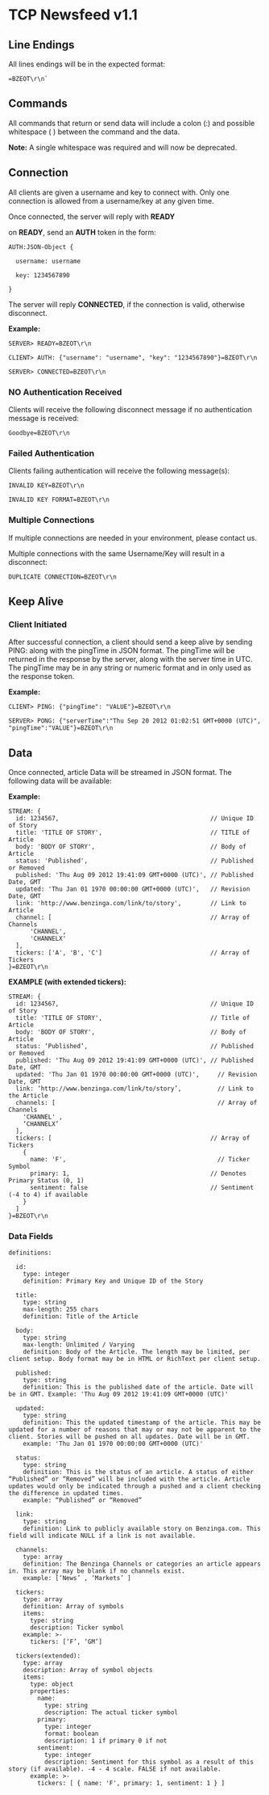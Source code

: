 # TCP Newsfeed v1.1

## Line Endings

All lines endings will be in the expected format:

```
=BZEOT\r\n`
```

## Commands

All commands that return or send data will include a colon (:) and possible whitespace ( ) between the command and the data.

**Note:** A single whitespace was required and will now be deprecated.

## Connection

All clients are given a username and key to connect with. Only one connection is allowed from a username/key at any given time.

Once connected, the server will reply with **READY**

on **READY**, send an **AUTH** token in the form:

```
AUTH:JSON-Object {

  username: username

  key: 1234567890

}
```

The server will reply **CONNECTED**, if the connection is valid, otherwise disconnect.

**Example:**

```
SERVER> READY=BZEOT\r\n

CLIENT> AUTH: {"username": "username", "key": "1234567890"}=BZEOT\r\n

SERVER> CONNECTED=BZEOT\r\n
```


### NO Authentication Received

Clients will receive the following disconnect message if no authentication message is received:

```
Goodbye=BZEOT\r\n
```


### Failed Authentication

Clients failing authentication will receive the following message(s):

```
INVALID KEY=BZEOT\r\n
```
```
INVALID KEY FORMAT=BZEOT\r\n
```

### Multiple Connections

If multiple connections are needed in your environment, please contact us.

Multiple connections with the same Username/Key will result in a disconnect:

```
DUPLICATE CONNECTION=BZEOT\r\n
```

## Keep Alive

### Client Initiated

After successful connection, a client should send a keep alive by sending PING: along with the pingTime in JSON format. The pingTime will be returned in the response by the server, along with the server time in UTC. The pingTime may be in any string or numeric format and in only used as the response token.

**Example:**

```
CLIENT> PING: {"pingTime": "VALUE"}=BZEOT\r\n

SERVER> PONG: {"serverTime":"Thu Sep 20 2012 01:02:51 GMT+0000 (UTC)", "pingTime":"VALUE"}=BZEOT\r\n
```

## Data

Once connected, article Data will be streamed in JSON format. The following data will be available:

**Example:**

```
STREAM: {
  id: 1234567,                                          // Unique ID of Story
  title: 'TITLE OF STORY',                              // TITLE of Article
  body: 'BODY OF STORY',                                // Body of Article
  status: 'Published',                                  // Published or Removed
  published: 'Thu Aug 09 2012 19:41:09 GMT+0000 (UTC)', // Published Date, GMT
  updated: 'Thu Jan 01 1970 00:00:00 GMT+0000 (UTC)',   // Revision Date, GMT
  link: 'http://www.benzinga.com/link/to/story',        // Link to Article
  channel: [                                            // Array of Channels
      'CHANNEL',
      'CHANNELX'
  ],
  tickers: ['A', 'B', 'C']                              // Array of Tickers
}=BZEOT\r\n
```

**EXAMPLE (with extended tickers):**

```
STREAM: {
  id: 1234567,	                                        // Unique ID of Story
  title: 'TITLE OF STORY',	                            // Title of Article
  body: 'BODY OF STORY',                                // Body of Article
  status: ‘Published’,	                                // Published or Removed
  published: 'Thu Aug 09 2012 19:41:09 GMT+0000 (UTC)', // Published Date, GMT
  updated: 'Thu Jan 01 1970 00:00:00 GMT+0000 (UTC)',	  // Revision Date, GMT
  link: ‘http://www.benzinga.com/link/to/story’,	      // Link to the Article
  channels: [	                                          // Array of Channels
    'CHANNEL' ,
    ‘CHANNELX’
  ],
  tickers: [                                            // Array of Tickers
    {	
      name: 'F',	                                      // Ticker Symbol
      primary: 1,                                       // Denotes Primary Status (0, 1)
      sentiment: false	                                // Sentiment (­-4 to 4) if available
    }
  ]
}=BZEOT\r\n
```

### Data Fields

```
definitions:

  id:
    type: integer
    definition: Primary Key and Unique ID of the Story

  title:
    type: string
    max-length: 255 chars
    definition: Title of the Article

  body:
    type: string
    max-length: Unlimited / Varying
    definition: Body of the Article. The length may be limited, per client setup. Body format may be in HTML or RichText per client setup.

  published:
    type: string
    definition: This is the published date of the article. Date will be in GMT. Example: 'Thu Aug 09 2012 19:41:09 GMT+0000 (UTC)'

  updated:
    type: string
    definition: This the updated timestamp of the article. This may be updated for a number of reasons that may or may not be apparent to the client. Stories will be pushed on all updates. Date will be in GMT.
    example: 'Thu Jan 01 1970 00:00:00 GMT+0000 (UTC)'

  status:
    type: string
    definition: This is the status of an article. A status of either “Published” or “Removed” will be included with the article. Article updates would only be indicated through a pushed and a client checking the difference in updated times.
    example: “Published” or “Removed”

  link:
    type: string
    definition: Link to publicly available story on Benzinga.com. This field will indicate NULL if a link is not available.

  channels:
    type: array
    definition: The Benzinga Channels or categories an article appears in. This array may be blank if no channels exist.
    example: [‘News’ , ‘Markets’ ]

  tickers:
    type: array
    definition: Array of symbols
    items:
      type: string
      description: Ticker symbol
    example: >- 
      tickers: [‘F’, ‘GM’]
       
  tickers(extended):
    type: array
    description: Array of symbol objects
    items:
      type: object
      properties:
        name:
          type: string
          description: The actual ticker symbol
        primary:
          type: integer
          format: boolean
          description: 1 if primary 0 if not
        sentiment:
          type: integer
          description: Sentiment for this symbol as a result of this story (if available). -4 - 4 scale. FALSE if not available.
      example: >-
        tickers: [ { name: 'F', primary: 1, sentiment: 1 } ] 

```
